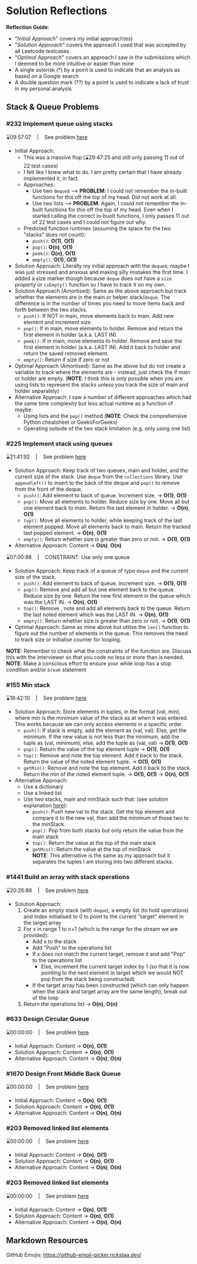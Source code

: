 # Solution Reflections
**Reflection Guide**:
* "*Initial Approach*" covers my initial approach(es)
* "*Solution Approach*" covers the approach I used that was accepted by all Leetcode testcases
* "*Optimal Approach*" covers an approach I saw in the submissions which I deemed to be more intuitive or easier than mine
* A single asterisk (*) by a point is used to indicate that an analysis as based on a Google search
* A double question mark (??) by a point is used to indicate a lack of trust in my personal analysis

## Stack & Queue Problems

### #232 Implement queue using stacks
⌛09:57:07 &nbsp;&nbsp; | &nbsp;&nbsp; See problem [here](https://leetcode.com/problems/implement-queue-using-stacks/)

* Initial Approach:
  * This was a massive flop (⌛29:47:25 and still only passing 11 out of 22 test cases)
  * I felt like I knew what to do. I am pretty certain that I have already implemented it, in fact.
  * Approaches:
    * Use two `deque`s --> **PROBLEM**: I could not remember the in-built functions for this off the top of my head. Did not work at all.
    * Use two lists --> **PROBLEM**: Again, I could not remember the in-built functions for this off the top of my head. Even when I started calling the correct in-buolt functions, I only passes 11 out of 22 test cases and I could not figure out why. 
  * Predicted function runtimes (assuming the space for the two "stacks" does not count):
     *  `push()`: **O(1)**, **O(1)**
     *  `pop()`: **O(n)**, **O(1)**
     *  `peek()`: **O(n)**, **O(1)**
     *  `empty()`: **O(1)**, **O(1)**
* Solution Approach: Literally my initial approach with the `deque`s; maybe I was just stressed and anxious and making silly mistakes the first time. I added a size marker though because `deque` does not have a `size` property or `isEmpty()` function so I have to track it on my own.
* Solution Approach (Amortised): Same as the above approach but track whether the elements are in the main or helper stack/`deque`. The difference is in the number of times you need to move items back and forth between the two stacks. 
     *  `push()`: If NOT in main, move elements back to main. Add new element and increment size.
     *  `pop()`: If in main, move elements to holder. Remove and return the first element in holder (a.k.a. LAST IN).
     *  `peek()`: If in main, move elements to holder. Remove and save the first element in holder (a.k.a. LAST IN). Add it back to holder and return the saved removed element.
     *  `empty()`: Return if size if zero or not
* Optimal Approach (Amortised): Same as the above but do not create a variable to track where the elements are - instead, just check the if main or holder are empty. (**NOTE**: I think this is only possible when you are using lists to represent the stacks unless you track the size of main and holder separately)
* Alternative Approach: I saw a number of different approaches which had the same time complexity but less actual runtime as a function of maybe:
  * Using lists and the `pop()` method (**NOTE**: Check the comprehensive Python cheatsheet or GeeksForGeeks)
  * Operating outside of the two stack limitation (e.g. only using one list)

### #225 Implement stack using queues
⌛21:41:92 &nbsp;&nbsp; | &nbsp;&nbsp; See problem [here](https://leetcode.com/problems/implement-stack-using-queues/)

* Solution Approach: Keep track of two queues, main and holder, and the current size of the stack. Use `deque` from the `collections` library. Use `appendleft()` to insert to the back of the deque and `pop()` to remove from the front of the deque. 
  * `push()`: Add element to back of queue. Increment size. → **O(1)**, **O(1)**
  * `pop()`: Move all elements to holder. Reduce size by one. Move all but one element back to main. Return the last element in holder. → **O(n)**, **O(1)**
  * `top()`: Move all elements to holder, while keeping track of the last element popped. Move all elements back to main. Return the tracked last popped element. → **O(n)**, **O(1)**
  * `empty()`: Return whether size is greater than zero or not. → **O(1)**, **O(1)**
* Alternative Approach: Content → **O(n)**, **O(n)**

⌛07:00:88 &nbsp;&nbsp; | &nbsp;&nbsp; CONSTRAINT: Use only one queue

* Solution Approach: Keep track of a queue of type `deque` and the current size of the stack. 
  * `push()`: Add element to back of queue. Increment size. → **O(1)**, **O(1)**
  * `pop()`: Remove and add all but one element back to the queue. Reduce size by one. Return the new first element in the queue which was the LAST IN. → **O(n)**, **O(1)**
  * `top()`: Remove , note and add all elements back to the queue. Return the last noted element which was the LAST IN. → **O(n)**, **O(1)**
  * `empty()`: Return whether size is greater than zero or not. → **O(1)**, **O(1)**
* Optimal Approach: Same as mine above but utilise the `len()` function to figure out the number of elements in the queue. This removes the need to track size or initialise counter for looping.

**NOTE:** Remember to check what the constraints of the function are. Discuss this with the interviewer so that you code no less or more than is needed.
**NOTE**: Make a conscious effort to ensure your while loop has a stop condition and/or `break` statement

### #155 Min stack
⌛19:42:10 &nbsp;&nbsp; | &nbsp;&nbsp; See problem [here](https://leetcode.com/problems/min-stack/)

* Solution Approach: Store elements in tuples, in the format (val, min), where min is the minimum value of the stack as at when it was entered. This works because we can only access elements in a specific order. 
  * `push()`: If stack is empty, add the element as (val, val). Else, get the minimum. If the new value is not less than the minimum, add the tuple as (val, minimum); else, add the tuple as (val, val) → **O(1)**, **O(1)**
  * `pop()`: Return the value of the top element tuple → **O(1)**, **O(1)**
  * `top()`: Remove and note the top element. Add it back to the stack. Return the value of the noted element tuple. → **O(1)**, **O(1)**
  * `getMin()`: Remove and note the top element. Add it back to the stack. Return the min of the noted element tuple. → **O(1)**, **O(1)** → **O(n)**, **O(1)**
* Alternative Approach:
  * Use a dictionary
  * Use a linked list
  * Use two stacks, main and minStack such that: (see solution explanation [here](https://leetcode.com/problems/min-stack/solutions/4182878/o-1-python-step-by-step-explanation)):
    * `push()`: Push new val to the stack. Get the top element and compare it to the new val, then add the minimum of those two to the minStack.
    * `pop()`: Pop from both stacks but only return the value from the main stack
    * `top()`: Return the value at the top of the main stack
    * `getMin()`: Return the value at the top of minStack <br>
  **NOTE**: This alternative is the same as my approach but it separates the tuples I am storing into two different stacks. 

### #1441 Build an array with stack operations
⌛20:26:86 &nbsp;&nbsp; | &nbsp;&nbsp; See problem [here](https://leetcode.com/problems/build-an-array-with-stack-operations/)

* Solution Approach:
  1. Create an empty stack (with `deque`), a empty list (to hold operations) and index initialised to 0 to point to the current "target" element in the target array
  2. For x in range 1 to n+1 (which is the range for the stream we are provided):
      * Add x to the stack
      * Add "Push" to the operations list
      * If x does not match the current target, remove it and add "Pop" to the operations list
        * Else, increment the current target index by 1 (so that it is now pointing to the next element in target which we would NOT pop from the stack being constructed)
      * If the target array has been constructed (which can only happen when the stack and target array are the same length), break out of the loop
  3. Return the operations list
  → **O(n)**, **O(n)**

### #633 Design Circular Queue
⌛00:00:00 &nbsp;&nbsp; | &nbsp;&nbsp; See problem [here](https://leetcode.com/problems/design-circular-queue/)

* Initial Approach: Content → **O(n)**, **O(1)**
* Solution Approach: Content → **O(n)**, **O(1)**
* Alternative Approach: Content → **O(n)**, **O(n)**

### #1670 Design Front Middle Back Queue
⌛00:00:00 &nbsp;&nbsp; | &nbsp;&nbsp; See problem [here](https://leetcode.com/problems/design-front-middle-back-queue/)

* Initial Approach: Content → **O(n)**, **O(1)**
* Solution Approach: Content → **O(n)**, **O(1)**
* Alternative Approach: Content → **O(n)**, **O(n)**

### #203 Removed linked list elements
⌛00:00:00 &nbsp;&nbsp; | &nbsp;&nbsp; See problem [here](https://leetcode.com/problems/remove-linked-list-elements/)

* Initial Approach: Content → **O(n)**, **O(1)**
* Solution Approach: Content → **O(n)**, **O(1)**
* Alternative Approach: Content → **O(n)**, **O(n)**

### #203 Removed linked list elements
⌛00:00:00 &nbsp;&nbsp; | &nbsp;&nbsp; See problem [here](https://leetcode.com/problems/remove-linked-list-elements/)

* Initial Approach: Content → **O(n)**, **O(1)**
* Solution Approach: Content → **O(n)**, **O(1)**
* Alternative Approach: Content → **O(n)**, **O(n)**


## Markdown Resources
GitHub Emojis: https://github-emoji-picker.rickstaa.dev/